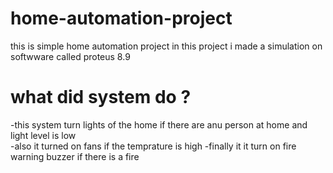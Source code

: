 # home-automation-project
this is simple home automation project 
in this project i made a simulation on softwware called proteus 8.9

# what did system do ?
-this system turn lights of the home if there are anu person at home and light level is low 
<br>
-also it turned on fans if the temprature is high 
-finally it it turn on fire warning buzzer if there is a fire 

